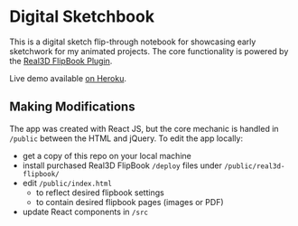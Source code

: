 # Digital Sketchbook

This is a digital sketch flip-through notebook for showcasing early sketchwork for my animated projects. The core functionality is powered by the [Real3D FlipBook Plugin](https://codecanyon.net/item/real3d-flipbook-jquery-plugin/4281720).

Live demo available [on Heroku](https://radiant-plains-39076.herokuapp.com/).

## Making Modifications

The app was created with React JS, but the core mechanic is handled in `/public` between the HTML and jQuery. To edit the app locally:

- get a copy of this repo on your local machine
- install purchased Real3D FlipBook `/deploy` files under `/public/real3d-flipbook/`
- edit `/public/index.html`
  - to reflect desired flipbook settings
  - to contain desired flipbook pages (images or PDF)
- update React components in `/src`
